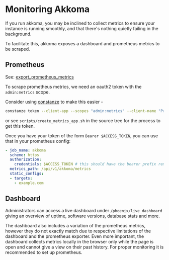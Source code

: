 # Monitoring Akkoma

If you run akkoma, you may be inclined to collect metrics to ensure your instance is running smoothly,
and that there's nothing quietly failing in the background.

To facilitate this, akkoma exposes a dashboard and prometheus metrics to be scraped.

## Prometheus

See: [export\_prometheus\_metrics](../../configuration/cheatsheet#instance)

To scrape prometheus metrics, we need an oauth2 token with the `admin:metrics` scope.

Consider using [constanze](https://akkoma.dev/AkkomaGang/constanze) to make this easier -

```bash
constanze token --client-app --scopes "admin:metrics" --client-name "Prometheus"
```

or see `scripts/create_metrics_app.sh` in the source tree for the process to get this token.

Once you have your token of the form `Bearer $ACCESS_TOKEN`, you can use that in your prometheus config:

```yaml
- job_name: akkoma
  scheme: https
  authorization:
    credentials: $ACCESS_TOKEN # this should have the bearer prefix removed
  metrics_path: /api/v1/akkoma/metrics
  static_configs:
  - targets:
    - example.com
```

## Dashboard

Administrators can access a live dashboard under `/phoenix/live_dashboard`
giving an overview of uptime, software versions, database stats and more.

The dashboard also includes a variation of the prometheus metrics, however
they do not exactly match due to respective limitations of the dashboard
and the prometheus exporter.
Even more important, the dashboard collects metrics locally in the browser
only while the page is open and cannot give a view on their past history.
For proper monitoring it is recommended to set up prometheus.
